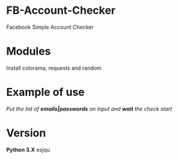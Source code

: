 # FB-Account-Checker
Facebook Simple Account Checker

# Modules
Install colorama, requests and random

# Example of use
*Put the list of **emails|passwords** on input*
_and **wait** the check start_

# Version
**Python 3.X**
esjqu